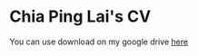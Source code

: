 # Chia Ping Lai's CV

You can use download on my google drive [here](https://drive.google/uc?export=download&id=1)